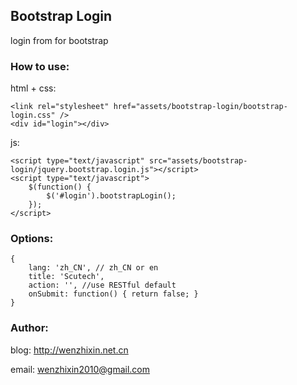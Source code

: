 ## Bootstrap Login

login from for bootstrap

### How to use:

html + css:
	
	<link rel="stylesheet" href="assets/bootstrap-login/bootstrap-login.css" />
	<div id="login"></div>
	
js:
	
	<script type="text/javascript" src="assets/bootstrap-login/jquery.bootstrap.login.js"></script>
	<script type="text/javascript">
		$(function() {
			$('#login').bootstrapLogin();
		});
	</script>
	
### Options:

	{
		lang: 'zh_CN', // zh_CN or en
		title: 'Scutech',
		action: '', //use RESTful default
		onSubmit: function() { return false; }
	}
	
### Author:

blog: http://wenzhixin.net.cn

email: wenzhixin2010@gmail.com
